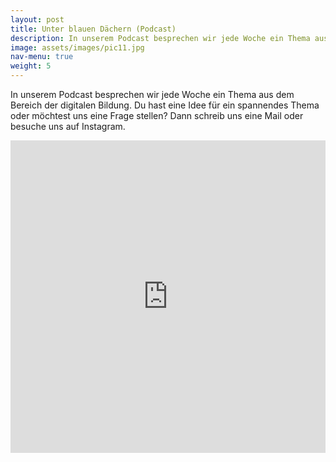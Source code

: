 ```yaml
---
layout: post
title: Unter blauen Dächern (Podcast)
description: In unserem Podcast besprechen wir jede Woche ein Thema aus dem Bereich der digitalen Bildung. 
image: assets/images/pic11.jpg
nav-menu: true
weight: 5
---
```


In unserem Podcast besprechen wir jede Woche ein Thema aus dem Bereich der digitalen Bildung. 
Du hast eine Idee für ein spannendes Thema oder möchtest uns eine Frage stellen? Dann schreib uns eine Mail oder besuche uns auf Instagram. 

<iframe src="https://castbox.fm/app/castbox/player/id3154988?v=8.22.11&autoplay=0" frameborder="0" width="100%" height="500"></iframe>